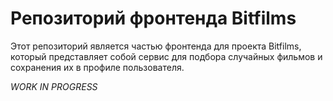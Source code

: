 # Репозиторий фронтенда Bitfilms

Этот репозиторий является частью фронтенда для проекта Bitfilms, который представляет собой сервис для подбора случайных фильмов и сохранения их в профиле пользователя.

*WORK IN PROGRESS*
